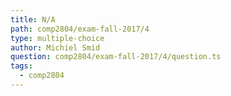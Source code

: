 ```yaml
---
title: N/A
path: comp2804/exam-fall-2017/4
type: multiple-choice
author: Michiel Smid
question: comp2804/exam-fall-2017/4/question.ts
tags:
  - comp2804
---
```

